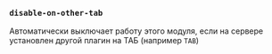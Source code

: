 ### `disable-on-other-tab`

Автоматически выключает работу этого модуля, если на сервере установлен другой плагин на ТАБ (например `TAB`)